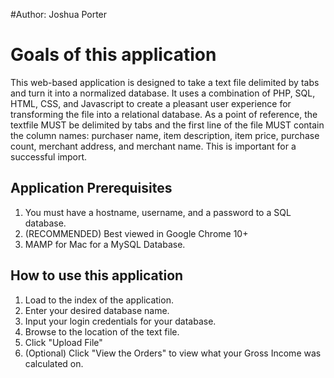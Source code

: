 #Author: Joshua Porter

# Goals of this application
This web-based application is designed to take a text file delimited by tabs and turn it into a normalized database. It uses a combination of PHP, SQL, HTML, CSS, and Javascript to create a pleasant user experience for transforming the file into a relational database. As a point of reference, the textfile MUST be delimited by tabs and the first line of the file MUST contain the column names: purchaser name, item description, item price, purchase count, merchant address, and merchant name. This is important for a successful import. 

## Application Prerequisites
1. You must have a hostname, username, and a password to a SQL database.
2. (RECOMMENDED) Best viewed in Google Chrome 10+
3. MAMP for Mac for a MySQL Database.

## How to use this application
1. Load to the index of the application.
2. Enter your desired database name.
3. Input your login credentials for your database.
4. Browse to the location of the text file.
5. Click "Upload File"
6. (Optional) Click "View the Orders" to view what your Gross Income was calculated on.
